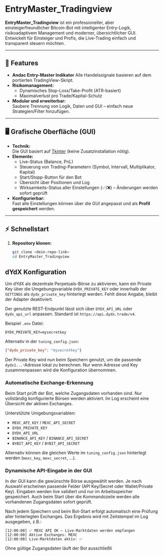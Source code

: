 # EntryMaster_Tradingview

**EntryMaster_Tradingview** ist ein professioneller, aber einsteigerfreundlicher Bitcoin-Bot mit intelligenter Entry-Logik, risikoadaptivem Management und moderner, übersichtlicher GUI.  
Entwickelt für Einsteiger und Profis, die Live-Trading einfach und transparent steuern möchten.

---

## 🚀 **Features**

- **Andac Entry-Master Indikator**
  Alle Handelssignale basieren auf dem portierten TradingView-Skript.
- **Risikomanagement:**  
  - Dynamisches Stop-Loss/Take-Profit (ATR-basiert)
  - Maximalverlust pro Trade/Kapital-Schutz
- **Modular und erweiterbar:**  
  Saubere Trennung von Logik, Daten und GUI – einfach neue Strategien/Filter hinzufügen.

---

## 🖥️ **Grafische Oberfläche (GUI)**

- **Technik:**  
  Die GUI basiert auf [Tkinter](https://docs.python.org/3/library/tkinter.html) (keine Zusatzinstallation nötig).
- **Elemente:**
  - Live-Status (Balance, PnL)
  - Steuerung von Trading-Parametern (Symbol, Intervall, Multiplikator, Kapital)
  - Start/Stopp-Button für den Bot
  - Übersicht über Positionen und Log
  - Wirksamkeits-Status aller Einstellungen (✅/❌) – Änderungen werden sofort geprüft
- **Konfigurierbar:**  
  Fast alle Einstellungen können über die GUI angepasst und als **Profil gespeichert** werden.

---

## ⚡ **Schnellstart**

1. **Repository klonen:**
   ```bash
   git clone <dein-repo-link>
   cd EntryMaster_Tradingview


## dYdX Konfiguration

Um dYdX als dezentrale Perpetuals-Börse zu aktivieren, kann ein Private Key über die Umgebungsvariable `DYDX_PRIVATE_KEY` oder innerhalb der `SETTINGS` als `dydx_private_key` hinterlegt werden. Fehlt diese Angabe, bleibt der Adapter deaktiviert.

Der genutzte REST-Endpunkt lässt sich über `DYDX_API_URL` oder `dydx_api_url` anpassen. Standard ist `https://api.dydx.trade/v4`.

Beispiel `.env` Datei:
```env
DYDX_PRIVATE_KEY=mysecretkey
```

Alternativ in der `tuning_config.json`:
```json
{"dydx_private_key": "mysecretkey"}
```

Der Private Key wird nun beim Speichern genutzt, um die passende
`dydx1...`-Adresse lokal zu berechnen. Nur wenn Adresse und Key zusammenpassen
wird die Konfiguration übernommen.

### Automatische Exchange-Erkennung

Beim Start prüft der Bot, welche Zugangsdaten vorhanden sind. Nur vollständig konfigurierte Börsen werden aktiviert. Im Log erscheint eine Übersicht der aktiven Exchanges.

Unterstützte Umgebungsvariablen:

- `MEXC_API_KEY` / `MEXC_API_SECRET`
- `DYDX_PRIVATE_KEY`
- `DYDX_API_URL`
- `BINANCE_API_KEY` / `BINANCE_API_SECRET`
- `BYBIT_API_KEY` / `BYBIT_API_SECRET`

Alternativ können die gleichen Werte im `tuning_config.json` hinterlegt werden (`mexc_key`, `mexc_secret`, ...).

### Dynamische API-Eingabe in der GUI

In der GUI kann die gewünschte Börse ausgewählt werden. Je nach Auswahl erscheinen passende Felder (API Key/Secret oder Wallet/Private Key). Eingaben werden live validiert und nur im Arbeitsspeicher gespeichert. Auch beim Start über die Kommandozeile werden alle vorhandenen Zugangsdaten sofort geprüft.

Nach jedem Speichern und beim Bot-Start erfolgt automatisch eine Prüfung aller hinterlegten Exchanges. Das Ergebnis wird mit Zeitstempel im Log ausgegeben, z.B.:

```
[12:00:00] ✅ MEXC API OK – Live-Marktdaten werden empfangen
[12:00:00] Aktive Exchanges: MEXC
[12:00:00] Live-Marktdaten aktiv: ✅
```

Ohne gültige Zugangsdaten läuft der Bot ausschließli
